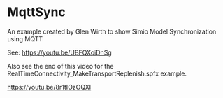 # MqttSync
An example created by Glen Wirth to show Simio Model Synchronization using MQTT

See:
https://youtu.be/UBFQXoiDhSg


Also see the end of this video for the RealTimeConnectivity_MakeTransportReplenish.spfx example.

https://youtu.be/8r1tIOzOQXI
